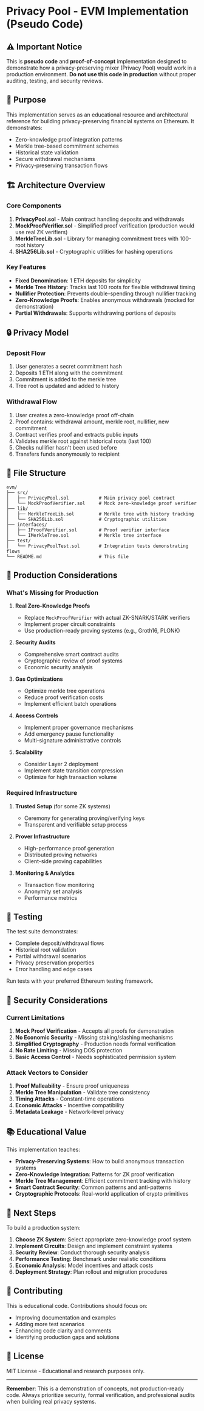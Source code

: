 # Privacy Pool - EVM Implementation (Pseudo Code)

## ⚠️ Important Notice

This is **pseudo code** and **proof-of-concept** implementation designed to demonstrate how a privacy-preserving mixer (Privacy Pool) would work in a production environment. **Do not use this code in production** without proper auditing, testing, and security reviews.

## 🎯 Purpose

This implementation serves as an educational resource and architectural reference for building privacy-preserving financial systems on Ethereum. It demonstrates:

- Zero-knowledge proof integration patterns
- Merkle tree-based commitment schemes
- Historical state validation
- Secure withdrawal mechanisms
- Privacy-preserving transaction flows

## 🏗️ Architecture Overview

### Core Components

1. **PrivacyPool.sol** - Main contract handling deposits and withdrawals
2. **MockProofVerifier.sol** - Simplified proof verification (production would use real ZK verifiers)
3. **MerkleTreeLib.sol** - Library for managing commitment trees with 100-root history
4. **SHA256Lib.sol** - Cryptographic utilities for hashing operations

### Key Features

- **Fixed Denomination**: 1 ETH deposits for simplicity
- **Merkle Tree History**: Tracks last 100 roots for flexible withdrawal timing
- **Nullifier Protection**: Prevents double-spending through nullifier tracking
- **Zero-Knowledge Proofs**: Enables anonymous withdrawals (mocked for demonstration)
- **Partial Withdrawals**: Supports withdrawing portions of deposits

## 🔒 Privacy Model

### Deposit Flow
1. User generates a secret commitment hash
2. Deposits 1 ETH along with the commitment
3. Commitment is added to the merkle tree
4. Tree root is updated and added to history

### Withdrawal Flow
1. User creates a zero-knowledge proof off-chain
2. Proof contains: withdrawal amount, merkle root, nullifier, new commitment
3. Contract verifies proof and extracts public inputs
4. Validates merkle root against historical roots (last 100)
5. Checks nullifier hasn't been used before
6. Transfers funds anonymously to recipient

## 📁 File Structure

```
evm/
├── src/
│   ├── PrivacyPool.sol           # Main privacy pool contract
│   └── MockProofVerifier.sol     # Mock zero-knowledge proof verifier
├── lib/
│   ├── MerkleTreeLib.sol         # Merkle tree with history tracking
│   └── SHA256Lib.sol             # Cryptographic utilities
├── interfaces/
│   ├── IProofVerifier.sol        # Proof verifier interface
│   └── IMerkleTree.sol           # Merkle tree interface
├── test/
│   └── PrivacyPoolTest.sol       # Integration tests demonstrating flows
└── README.md                     # This file
```

## 🚀 Production Considerations

### What's Missing for Production

1. **Real Zero-Knowledge Proofs**
   - Replace `MockProofVerifier` with actual ZK-SNARK/STARK verifiers
   - Implement proper circuit constraints
   - Use production-ready proving systems (e.g., Groth16, PLONK)

2. **Security Audits**
   - Comprehensive smart contract audits
   - Cryptographic review of proof systems
   - Economic security analysis

3. **Gas Optimizations**
   - Optimize merkle tree operations
   - Reduce proof verification costs
   - Implement efficient batch operations

4. **Access Controls**
   - Implement proper governance mechanisms
   - Add emergency pause functionality
   - Multi-signature administrative controls

5. **Scalability**
   - Consider Layer 2 deployment
   - Implement state transition compression
   - Optimize for high transaction volume

### Required Infrastructure

1. **Trusted Setup** (for some ZK systems)
   - Ceremony for generating proving/verifying keys
   - Transparent and verifiable setup process

2. **Prover Infrastructure**
   - High-performance proof generation
   - Distributed proving networks
   - Client-side proving capabilities

3. **Monitoring & Analytics**
   - Transaction flow monitoring
   - Anonymity set analysis
   - Performance metrics

## 🧪 Testing

The test suite demonstrates:
- Complete deposit/withdrawal flows
- Historical root validation
- Partial withdrawal scenarios
- Privacy preservation properties
- Error handling and edge cases

Run tests with your preferred Ethereum testing framework.

## 🔐 Security Considerations

### Current Limitations

1. **Mock Proof Verification** - Accepts all proofs for demonstration
2. **No Economic Security** - Missing staking/slashing mechanisms
3. **Simplified Cryptography** - Production needs formal verification
4. **No Rate Limiting** - Missing DOS protection
5. **Basic Access Control** - Needs sophisticated permission system

### Attack Vectors to Consider

1. **Proof Malleability** - Ensure proof uniqueness
2. **Merkle Tree Manipulation** - Validate tree consistency
3. **Timing Attacks** - Constant-time operations
4. **Economic Attacks** - Incentive compatibility
5. **Metadata Leakage** - Network-level privacy

## 📚 Educational Value

This implementation teaches:
- **Privacy-Preserving Systems**: How to build anonymous transaction systems
- **Zero-Knowledge Integration**: Patterns for ZK proof verification
- **Merkle Tree Management**: Efficient commitment tracking with history
- **Smart Contract Security**: Common patterns and anti-patterns
- **Cryptographic Protocols**: Real-world application of crypto primitives

## 🌟 Next Steps

To build a production system:

1. **Choose ZK System**: Select appropriate zero-knowledge proof system
2. **Implement Circuits**: Design and implement constraint systems
3. **Security Review**: Conduct thorough security analysis
4. **Performance Testing**: Benchmark under realistic conditions
5. **Economic Analysis**: Model incentives and attack costs
6. **Deployment Strategy**: Plan rollout and migration procedures

## 🤝 Contributing

This is educational code. Contributions should focus on:
- Improving documentation and examples
- Adding more test scenarios
- Enhancing code clarity and comments
- Identifying production gaps and solutions

## 📄 License

MIT License - Educational and research purposes only.

---

**Remember**: This is a demonstration of concepts, not production-ready code. Always prioritize security, formal verification, and professional audits when building real privacy systems. 